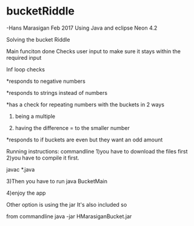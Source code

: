 # bucketRiddle
-Hans Marasigan Feb 2017
Using Java and eclipse Neon 4.2

Solving the bucket Riddle

Main funciton done
Checks user input to make sure it stays within the required input

Inf loop checks

*responds to negative numbers 

*responds to strings instead of numbers

*has a check for repeating numbers with the buckets in 2 ways 

1)  being a multiple 

2)  having the difference = to the smaller number 

*responds to if buckets are even but they want an odd amount

Running instructions:
commandline
1)you have to download the files first
2)you have to compile it first.
	
javac *.java

3)Then you have to run 
java BucketMain

4)enjoy the app

Other option is using the jar 
It's also included so

from commandline
java -jar HMarasiganBucket.jar
